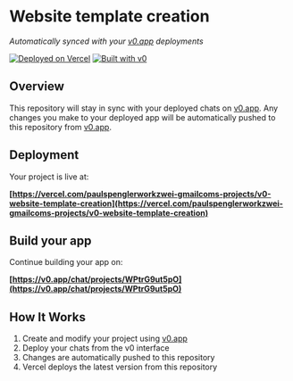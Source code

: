 # Website template creation

*Automatically synced with your [v0.app](https://v0.app) deployments*

[![Deployed on Vercel](https://img.shields.io/badge/Deployed%20on-Vercel-black?style=for-the-badge&logo=vercel)](https://vercel.com/paulspenglerworkzwei-gmailcoms-projects/v0-website-template-creation)
[![Built with v0](https://img.shields.io/badge/Built%20with-v0.app-black?style=for-the-badge)](https://v0.app/chat/projects/WPtrG9ut5pO)

## Overview

This repository will stay in sync with your deployed chats on [v0.app](https://v0.app).
Any changes you make to your deployed app will be automatically pushed to this repository from [v0.app](https://v0.app).

## Deployment

Your project is live at:

**[https://vercel.com/paulspenglerworkzwei-gmailcoms-projects/v0-website-template-creation](https://vercel.com/paulspenglerworkzwei-gmailcoms-projects/v0-website-template-creation)**

## Build your app

Continue building your app on:

**[https://v0.app/chat/projects/WPtrG9ut5pO](https://v0.app/chat/projects/WPtrG9ut5pO)**

## How It Works

1. Create and modify your project using [v0.app](https://v0.app)
2. Deploy your chats from the v0 interface
3. Changes are automatically pushed to this repository
4. Vercel deploys the latest version from this repository
